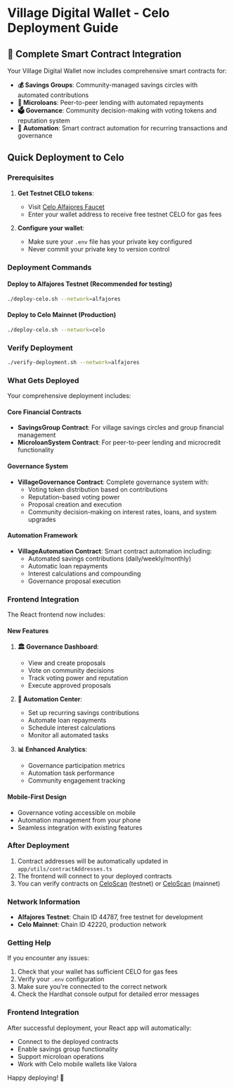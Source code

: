 # Village Digital Wallet - Celo Deployment Guide

## 🎉 Complete Smart Contract Integration

Your Village Digital Wallet now includes comprehensive smart contracts for:

- **💰 Savings Groups**: Community-managed savings circles with automated contributions
- **🏦 Microloans**: Peer-to-peer lending with automated repayments
- **🗳️ Governance**: Community decision-making with voting tokens and reputation system
- **🤖 Automation**: Smart contract automation for recurring transactions and governance

## Quick Deployment to Celo

### Prerequisites

1. **Get Testnet CELO tokens**:
   - Visit [Celo Alfajores Faucet](https://faucet.celo.org/alfajores)
   - Enter your wallet address to receive free testnet CELO for gas fees

2. **Configure your wallet**:
   - Make sure your `.env` file has your private key configured
   - Never commit your private key to version control

### Deployment Commands

#### Deploy to Alfajores Testnet (Recommended for testing)
```bash
./deploy-celo.sh --network=alfajores
```

#### Deploy to Celo Mainnet (Production)
```bash
./deploy-celo.sh --network=celo
```

### Verify Deployment
```bash
./verify-deployment.sh --network=alfajores
```

### What Gets Deployed

Your comprehensive deployment includes:

#### Core Financial Contracts
- **SavingsGroup Contract**: For village savings circles and group financial management
- **MicroloanSystem Contract**: For peer-to-peer lending and microcredit functionality

#### Governance System
- **VillageGovernance Contract**: Complete governance system with:
  - Voting token distribution based on contributions
  - Reputation-based voting power
  - Proposal creation and execution
  - Community decision-making on interest rates, loans, and system upgrades

#### Automation Framework
- **VillageAutomation Contract**: Smart contract automation including:
  - Automated savings contributions (daily/weekly/monthly)
  - Automatic loan repayments
  - Interest calculations and compounding
  - Governance proposal execution

### Frontend Integration

The React frontend now includes:

#### New Features
1. **🏛️ Governance Dashboard**:
   - View and create proposals
   - Vote on community decisions
   - Track voting power and reputation
   - Execute approved proposals

2. **🤖 Automation Center**:
   - Set up recurring savings contributions
   - Automate loan repayments
   - Schedule interest calculations
   - Monitor all automated tasks

3. **📊 Enhanced Analytics**:
   - Governance participation metrics
   - Automation task performance
   - Community engagement tracking

#### Mobile-First Design
- Governance voting accessible on mobile
- Automation management from your phone
- Seamless integration with existing features

### After Deployment

1. Contract addresses will be automatically updated in `app/utils/contractAddresses.ts`
2. The frontend will connect to your deployed contracts
3. You can verify contracts on [CeloScan](https://alfajores.celoscan.io) (testnet) or [CeloScan](https://celoscan.io) (mainnet)

### Network Information

- **Alfajores Testnet**: Chain ID 44787, free testnet for development
- **Celo Mainnet**: Chain ID 42220, production network

### Getting Help

If you encounter any issues:
1. Check that your wallet has sufficient CELO for gas fees
2. Verify your `.env` configuration
3. Make sure you're connected to the correct network
4. Check the Hardhat console output for detailed error messages

### Frontend Integration

After successful deployment, your React app will automatically:
- Connect to the deployed contracts
- Enable savings group functionality
- Support microloan operations
- Work with Celo mobile wallets like Valora

Happy deploying! 🚀
